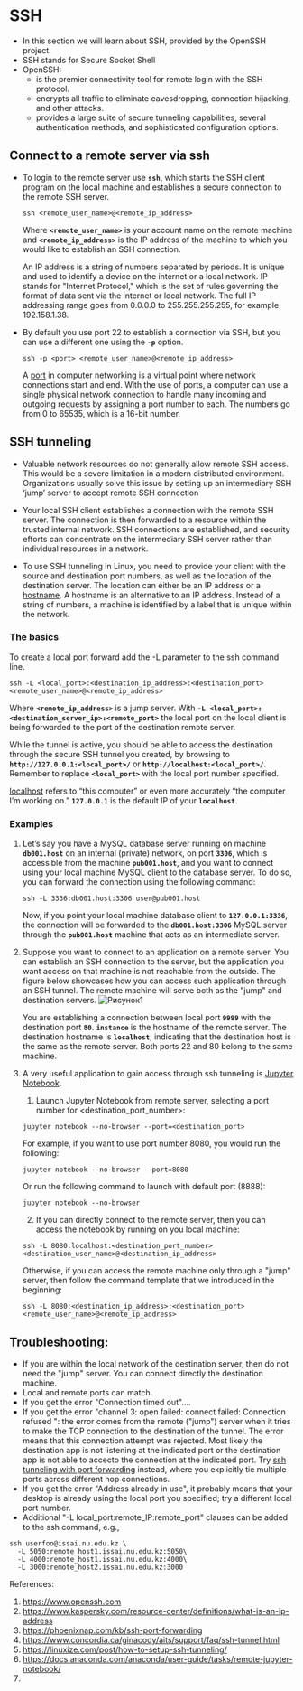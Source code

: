 # SSH 

   - In this section we will learn about SSH, provided by the OpenSSH project.
   - SSH stands for Secure Socket Shell
   - OpenSSH:
      - is the premier connectivity tool for remote login with the SSH protocol. 
      - encrypts all traffic to eliminate eavesdropping, connection hijacking, and other attacks. 
      - provides a large suite of secure tunneling capabilities, several authentication methods, and sophisticated configuration options.
   
   ## Connect to a remote server via ssh

   - To login to the remote server use **`ssh`**, which starts the SSH client program on the local machine and establishes a secure connection to the remote SSH server.
     
     ```
     ssh <remote_user_name>@<remote_ip_address>
     ```
     
     Where **`<remote_user_name>`** is your account name on the remote machine and **`<remote_ip_address>`** is the IP address of the machine to which you would like to establish an SSH connection.
     
     An IP address is a string of numbers separated by periods. It is unique and used to identify a device on the internet or a local network. IP stands for "Internet Protocol," which is the set of rules governing the format of data sent via the internet or local network. The full IP addressing range goes from 0.0.0.0 to 255.255.255.255, for example 192.158.1.38.
     
   - By default you use port 22 to establish a connection via SSH, but you can use a different one using the **`-p`** option.
     ```
     ssh -p <port> <remote_user_name>@<remote_ip_address>
     ```
     A [port](https://github.com/nomadicpeople/linux_tutorial/blob/main/docs/06-Networking/02-Ports.md) in computer networking is a virtual point where network connections start and end. With the use of ports, a computer can use a single physical network connection to handle many incoming and outgoing requests by assigning a port number to each. The numbers go from 0 to 65535, which is a 16-bit number.
     
   ## SSH tunneling
 - Valuable network resources do not generally allow remote SSH access. This would be a severe limitation in a modern distributed environment. Organizations usually solve this issue by setting up an intermediary SSH ‘jump’ server to accept remote SSH connection
   
 - Your local SSH client establishes a connection with the remote SSH server. The connection is then forwarded to a resource within the trusted internal network. SSH connections are established, and security efforts can concentrate on the intermediary SSH server rather than individual resources in a network.

 - To use SSH tunneling in Linux, you need to provide your client with the source and destination port numbers, as well as the location of the destination server. The location can either be an IP address or a [hostname](https://en.wikipedia.org/wiki/Hostname).  A hostname is an alternative to an IP address. Instead of a string of numbers, a machine is identified by a label that is unique within the network.
 
 ### The basics
 To create a local port forward add the -L parameter to the ssh command line.
 ```
 ssh -L <local_port>:<destination_ip_address>:<destination_port> <remote_user_name>@<remote_ip_address>
 
 ```
 Where **`<remote_ip_address>`** is a jump server.
 With **`-L <local_port>:<destination_server_ip>:<remote_port>`** the local port on the local client is being forwarded to the port of the destination remote server.
 
 While the tunnel is active, you should be able to access the destination through the secure SSH tunnel you created, by browsing to  **`http://127.0.0.1:<local_port>/`** or  **`http://localhost:<local_port>/`**. Remember to replace **`<local_port>`** with the local port number specified.

[localhost](https://www.hostinger.com/tutorials/what-is-localhost) refers to “this computer” or even more accurately “the computer I’m working on.” **`127.0.0.1`** is the default IP of your **`localhost`**.

   ### Examples
1. Let’s say you have a MySQL database server running on machine **`db001.host`** on an internal (private) network, on port **`3306`**, which is accessible from the machine **`pub001.host`**, and you want to connect using your local machine MySQL client to the database server. To do so, you can forward the connection using the following command:
   ```
   ssh -L 3336:db001.host:3306 user@pub001.host
   ```
   Now, if you point your local machine database client to **`127.0.0.1:3336`**, the connection will be forwarded to the **`db001.host:3306`** MySQL server through the **`pub001.host`** machine that acts as an intermediate server. 



2. Suppose you want to connect to an application on a remote server. You can establish an SSH connection to the server, but the application you want access on that machine is not reachable from the outside. The figure below showcases how you can access such application through an SSH tunnel. The remote machine will serve both as the "jump" and destination servers. 
   ![Рисунок1](https://user-images.githubusercontent.com/73333051/141063533-927adc51-4135-4a92-af94-deffcc853c8d.png)

   You are establishing a connection between local port **`9999`** with the destination port  **`80`**. **`instance`** is the hostname of the remote server. The destination hostname is **`localhost`**, indicating that the destination host is the same as the remote server. Both ports 22 and 80 belong to the same machine.

3. A very useful application to gain access through ssh tunneling is [Jupyter Notebook](https://docs.anaconda.com/anaconda/user-guide/tasks/remote-jupyter-notebook/).
   1. Launch Jupyter Notebook from remote server, selecting a port number for <destination_port_number>:
   ```
   jupyter notebook --no-browser --port=<destination_port>
   ```
   For example, if you want to use port number 8080, you would run the following:
   ```
   jupyter notebook --no-browser --port=8080
   ```
   Or run the following command to launch with default port (8888):
   ```
   jupyter notebook --no-browser
   ```
   2. If you can directly connect to the remote server, then you can access the notebook by running on you local machine:
   ```
   ssh -L 8080:localhost:<destination_port_number> <destination_user_name>@<destination_ip_address>
   ```
   Otherwise, if you can access the remote machine only through a "jump" server, then follow the command template that we introduced in the beginning:
   ```
   ssh -L 8080:<destination_ip_address>:<destination_port> <remote_user_name>@<remote_ip_address>
   ```
   
 ## Troubleshooting:
 - If you are within the local network of the destination server, then do not need the "jump" server. You can connect directly the destination machine. 
 - Local and remote ports can match.
 - If you get the error "Connection timed out"....
 - If you get the error "channel 3: open failed: connect failed: Connection refused ": the error comes from the remote ("jump") server when it tries to make the TCP connection to the destination of the tunnel. The error means that this connection attempt was rejected. Most likely the destination app is not listening at the indicated port or the destination app is not able to accecto the connection at the indicated port. Try [ssh tunneling with port forwarding](https://medium.com/@sankarshan7/how-to-run-jupyter-notebook-in-server-which-is-at-multi-hop-distance-a02bc8e78314) instead, where you explicitly tie multiple ports across different hop connections.
 - If you get the error "Address already in use", it probably means that your desktop is already using the local port you specified; try a different local port number.
 - Additional "-L local_port:remote_IP:remote_port" clauses can be added to the ssh command, e.g.,
 ```
 ssh userfoo@issai.nu.edu.kz \
   -L 5050:remote_host1.issai.nu.edu.kz:5050\
   -L 4000:remote_host1.issai.nu.edu.kz:4000\
   -L 3000:remote_host2.issai.nu.edu.kz:3000
   ```

 

References:
1. https://www.openssh.com
2. https://www.kaspersky.com/resource-center/definitions/what-is-an-ip-address
3. https://phoenixnap.com/kb/ssh-port-forwarding
4. https://www.concordia.ca/ginacody/aits/support/faq/ssh-tunnel.html
5. https://linuxize.com/post/how-to-setup-ssh-tunneling/
6. https://docs.anaconda.com/anaconda/user-guide/tasks/remote-jupyter-notebook/
7. 

